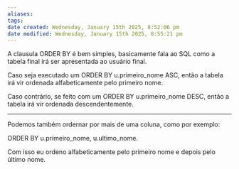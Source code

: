 ```yaml
---
aliases: 
tags: 
date created: Wednesday, January 15th 2025, 8:52:06 pm
date modified: Wednesday, January 15th 2025, 8:55:21 pm
---
```

A clausula ORDER BY é bem simples, basicamente fala ao SQL como a tabela final irá ser apresentada ao usuário final.

Caso seja executado um ORDER BY u.primeiro_nome ASC, então a tabela irá vir ordenada alfabeticamente pelo primeiro nome.

Caso contrário, se feito com um ORDER BY u.primeiro_nome DESC, então a tabela irá vir ordenada descendentemente.

--- 

Podemos também ordernar por mais de uma coluna, como por exemplo:

ORDER BY u.primeiro_nome, u.ultimo_nome.

Com isso eu ordeno alfabeticamente pelo primeiro nome e depois pelo último nome. 